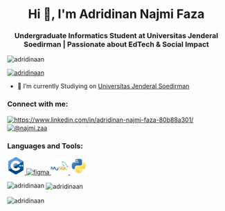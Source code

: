 <h1 align="center">Hi 👋, I'm Adridinan Najmi Faza</h1>
<h3 align="center">Undergraduate Informatics Student at Universitas Jenderal Soedirman | Passionate about EdTech & Social Impact</h3>

<p align="left"> <img src="https://komarev.com/ghpvc/?username=adridinaan&label=Profile%20views&color=0e75b6&style=flat" alt="adridinaan" /> </p>

<p align="left"> <a href="https://github.com/ryo-ma/github-profile-trophy"><img src="https://github-profile-trophy.vercel.app/?username=adridinaan" alt="adridinaan" /></a> </p>

- 🔭 I’m currently Studiying on [Universitas Jenderal Soedirman](Informatika)

<h3 align="left">Connect with me:</h3>
<p align="left">
<a href="https://linkedin.com/in/https://www.linkedin.com/in/adridinan-najmi-faza-80b88a301/" target="blank"><img align="center" src="https://raw.githubusercontent.com/rahuldkjain/github-profile-readme-generator/master/src/images/icons/Social/linked-in-alt.svg" alt="https://www.linkedin.com/in/adridinan-najmi-faza-80b88a301/" height="30" width="40" /></a>
<a href="https://instagram.com/@najmi.zaa" target="blank"><img align="center" src="https://raw.githubusercontent.com/rahuldkjain/github-profile-readme-generator/master/src/images/icons/Social/instagram.svg" alt="@najmi.zaa" height="30" width="40" /></a>
</p>

<h3 align="left">Languages and Tools:</h3>
<p align="left"> <a href="https://www.w3schools.com/cpp/" target="_blank" rel="noreferrer"> <img src="https://raw.githubusercontent.com/devicons/devicon/master/icons/cplusplus/cplusplus-original.svg" alt="cplusplus" width="40" height="40"/> </a> <a href="https://www.figma.com/" target="_blank" rel="noreferrer"> <img src="https://www.vectorlogo.zone/logos/figma/figma-icon.svg" alt="figma" width="40" height="40"/> </a> <a href="https://www.mysql.com/" target="_blank" rel="noreferrer"> <img src="https://raw.githubusercontent.com/devicons/devicon/master/icons/mysql/mysql-original-wordmark.svg" alt="mysql" width="40" height="40"/> </a> <a href="https://www.python.org" target="_blank" rel="noreferrer"> <img src="https://raw.githubusercontent.com/devicons/devicon/master/icons/python/python-original.svg" alt="python" width="40" height="40"/> </a> </p>

<p><img align="left" src="https://github-readme-stats.vercel.app/api/top-langs?username=adridinaan&show_icons=true&locale=en&layout=compact" alt="adridinaan" /></p>

<p>&nbsp;<img align="center" src="https://github-readme-stats.vercel.app/api?username=adridinaan&show_icons=true&locale=en" alt="adridinaan" /></p>

<p><img align="center" src="https://github-readme-streak-stats.herokuapp.com/?user=adridinaan&" alt="adridinaan" /></p>
